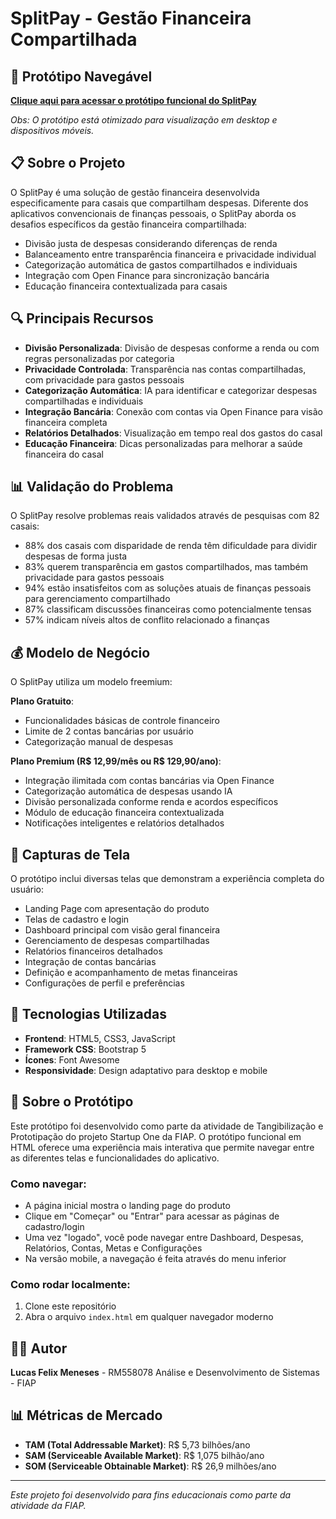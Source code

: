 # SplitPay - Gestão Financeira Compartilhada

## 📱 Protótipo Navegável

**[Clique aqui para acessar o protótipo funcional do SplitPay](https://cylextty.github.io/SplitPay/)**

*Obs: O protótipo está otimizado para visualização em desktop e dispositivos móveis.*

## 📋 Sobre o Projeto

O SplitPay é uma solução de gestão financeira desenvolvida especificamente para casais que compartilham despesas. Diferente dos aplicativos convencionais de finanças pessoais, o SplitPay aborda os desafios específicos da gestão financeira compartilhada:

- Divisão justa de despesas considerando diferenças de renda
- Balanceamento entre transparência financeira e privacidade individual
- Categorização automática de gastos compartilhados e individuais
- Integração com Open Finance para sincronização bancária
- Educação financeira contextualizada para casais

## 🔍 Principais Recursos

- **Divisão Personalizada**: Divisão de despesas conforme a renda ou com regras personalizadas por categoria
- **Privacidade Controlada**: Transparência nas contas compartilhadas, com privacidade para gastos pessoais
- **Categorização Automática**: IA para identificar e categorizar despesas compartilhadas e individuais
- **Integração Bancária**: Conexão com contas via Open Finance para visão financeira completa
- **Relatórios Detalhados**: Visualização em tempo real dos gastos do casal
- **Educação Financeira**: Dicas personalizadas para melhorar a saúde financeira do casal

## 📊 Validação do Problema

O SplitPay resolve problemas reais validados através de pesquisas com 82 casais:

- 88% dos casais com disparidade de renda têm dificuldade para dividir despesas de forma justa
- 83% querem transparência em gastos compartilhados, mas também privacidade para gastos pessoais
- 94% estão insatisfeitos com as soluções atuais de finanças pessoais para gerenciamento compartilhado
- 87% classificam discussões financeiras como potencialmente tensas
- 57% indicam níveis altos de conflito relacionado a finanças

## 💰 Modelo de Negócio

O SplitPay utiliza um modelo freemium:

**Plano Gratuito**:
- Funcionalidades básicas de controle financeiro
- Limite de 2 contas bancárias por usuário
- Categorização manual de despesas

**Plano Premium (R$ 12,99/mês ou R$ 129,90/ano)**:
- Integração ilimitada com contas bancárias via Open Finance
- Categorização automática de despesas usando IA
- Divisão personalizada conforme renda e acordos específicos
- Módulo de educação financeira contextualizada
- Notificações inteligentes e relatórios detalhados

## 📱 Capturas de Tela

O protótipo inclui diversas telas que demonstram a experiência completa do usuário:

- Landing Page com apresentação do produto
- Telas de cadastro e login
- Dashboard principal com visão geral financeira
- Gerenciamento de despesas compartilhadas
- Relatórios financeiros detalhados
- Integração de contas bancárias
- Definição e acompanhamento de metas financeiras
- Configurações de perfil e preferências

## 🔧 Tecnologias Utilizadas

- **Frontend**: HTML5, CSS3, JavaScript
- **Framework CSS**: Bootstrap 5
- **Ícones**: Font Awesome
- **Responsividade**: Design adaptativo para desktop e mobile

## 📝 Sobre o Protótipo

Este protótipo foi desenvolvido como parte da atividade de Tangibilização e Prototipação do projeto Startup One da FIAP. O protótipo funcional em HTML oferece uma experiência mais interativa que permite navegar entre as diferentes telas e funcionalidades do aplicativo.

### Como navegar:
- A página inicial mostra o landing page do produto
- Clique em "Começar" ou "Entrar" para acessar as páginas de cadastro/login
- Uma vez "logado", você pode navegar entre Dashboard, Despesas, Relatórios, Contas, Metas e Configurações
- Na versão mobile, a navegação é feita através do menu inferior

### Como rodar localmente:
1. Clone este repositório
2. Abra o arquivo `index.html` em qualquer navegador moderno

## 👨‍💻 Autor

**Lucas Felix Meneses** - RM558078
Análise e Desenvolvimento de Sistemas - FIAP

## 📊 Métricas de Mercado

- **TAM (Total Addressable Market)**: R$ 5,73 bilhões/ano
- **SAM (Serviceable Available Market)**: R$ 1,075 bilhão/ano  
- **SOM (Serviceable Obtainable Market)**: R$ 26,9 milhões/ano

---

*Este projeto foi desenvolvido para fins educacionais como parte da atividade da FIAP.*
